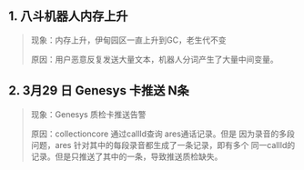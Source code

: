 ## 1. 八斗机器人内存上升

> 现象：内存上升，伊甸园区一直上升到GC，老生代不变
>
> 原因：用户恶意反复发送大量文本，机器人分词产生了大量中间变量。

## 2. 3月29 日 Genesys 卡推送 N条

> 现象：Genesys 质检卡推送告警
>
> 原因：collectioncore 通过callId查询 ares通话记录。但是 因为录音的多段问题，ares 针对其中的每段录音都生成了一条记录，即有多个 同一callId的记录。但是只推送了其中的一条，导致推送质检缺失。



